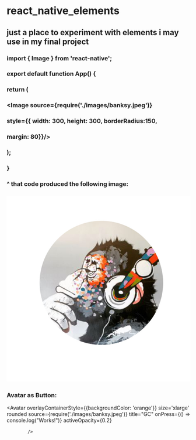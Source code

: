 # react_native_elements

## just a place to experiment with elements i may use in my final project

###  import { Image } from 'react-native';
### export default function App() {
###  return (
###  <SafeAreaProvider>
    
###      <Image source={require('./images/banksy.jpeg')} 
###              style={{ width: 300, height: 300, borderRadius:150,
###                        margin: 80}}/>
    
###   </SafeAreaProvider>
###  );
### } 

### ^ that code produced the following image:
### ![alt text](./images/banksycircle.jpeg)

### Avatar as Button:

  <Avatar
			overlayContainerStyle={{backgroundColor: 'orange'}}
			size='xlarge'
			rounded
			source={require('./images/banksy.jpeg')}
            title="GC"
            onPress={() => console.log("Works!")}
            activeOpacity={0.2}

			/>
